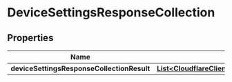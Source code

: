 # DeviceSettingsResponseCollection

## Properties
Name | Type | Description | Notes
------------ | ------------- | ------------- | -------------
**deviceSettingsResponseCollectionResult** | [**List&lt;CloudflareClientAPIDeviceSettingsPolicy&gt;**](CloudflareClientAPIDeviceSettingsPolicy.md) |  |  [optional]
